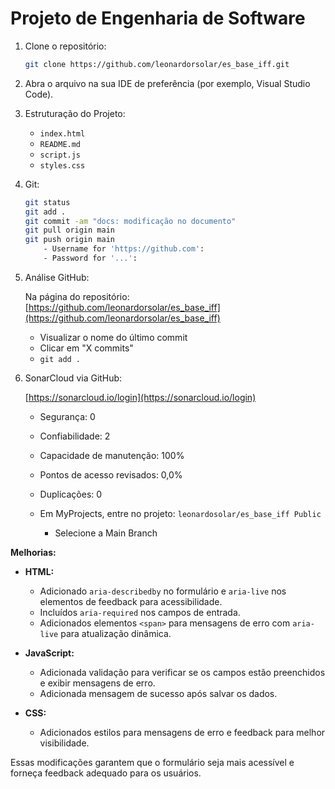 # Projeto de Engenharia de Software

1. Clone o repositório:

    ```bash
    git clone https://github.com/leonardorsolar/es_base_iff.git
    ```

2. Abra o arquivo na sua IDE de preferência (por exemplo, Visual Studio Code).

3. Estruturação do Projeto:

    - `index.html`
    - `README.md`
    - `script.js`
    - `styles.css`

4. Git:

    ```bash
    git status
    git add .
    git commit -am "docs: modificação no documento"
    git pull origin main
    git push origin main
        - Username for 'https://github.com':
        - Password for '...':
    ```

5. Análise GitHub:

    Na página do repositório: [https://github.com/leonardorsolar/es_base_iff](https://github.com/leonardorsolar/es_base_iff)

    - Visualizar o nome do último commit
    - Clicar em "X commits"
    - `git add .`

6. SonarCloud via GitHub:

    [https://sonarcloud.io/login](https://sonarcloud.io/login)

    - Segurança: 0
    - Confiabilidade: 2
    - Capacidade de manutenção: 100%
    - Pontos de acesso revisados: 0,0%
    - Duplicações: 0

    - Em MyProjects, entre no projeto:
      `leonardosolar/es_base_iff Public`
        - Selecione a Main Branch

**Melhorias:**

-   **HTML:**

    -   Adicionado `aria-describedby` no formulário e `aria-live` nos elementos de feedback para acessibilidade.
    -   Incluídos `aria-required` nos campos de entrada.
    -   Adicionados elementos `<span>` para mensagens de erro com `aria-live` para atualização dinâmica.

-   **JavaScript:**

    -   Adicionada validação para verificar se os campos estão preenchidos e exibir mensagens de erro.
    -   Adicionada mensagem de sucesso após salvar os dados.

-   **CSS:**
    -   Adicionados estilos para mensagens de erro e feedback para melhor visibilidade.

Essas modificações garantem que o formulário seja mais acessível e forneça feedback adequado para os usuários.
